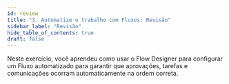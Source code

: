 ```yaml
---
id: review
title: "3. Automatize o trabalho com Fluxos: Revisão"
sidebar_label: "Revisão"
hide_table_of_contents: true
draft: false
---
```


Neste exercício, você aprendeu como usar o Flow Designer para configurar um Fluxo automatizado para garantir que aprovações, tarefas e comunicações ocorram automaticamente na ordem correta.
